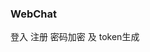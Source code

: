 <!--
 * @Author: @By.Xiaotian
 * @Date: 2022-05-09 17:11:13
 * @LastEditors: Xiaotian
 * @LastEditTime: 2022-05-31 15:13:01
 * @Description: 
 * 
-->

### WebChat


登入 注册 密码加密 及 token生成 